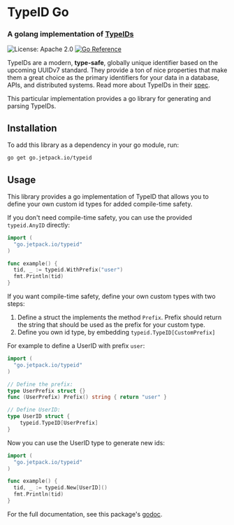 # TypeID Go

### A golang implementation of [TypeIDs](https://github.com/jetify-com/typeid)

![License: Apache 2.0](https://img.shields.io/github/license/jetpack-io/typeid-go) [![Go Reference](https://pkg.go.dev/badge/go.jetpack.io/typeid.svg)](https://pkg.go.dev/go.jetpack.io/typeid)

TypeIDs are a modern, **type-safe**, globally unique identifier based on the upcoming
UUIDv7 standard. They provide a ton of nice properties that make them a great choice
as the primary identifiers for your data in a database, APIs, and distributed systems.
Read more about TypeIDs in their [spec](https://github.com/jetify-com/typeid).

This particular implementation provides a go library for generating and parsing TypeIDs.

## Installation

To add this library as a dependency in your go module, run:

```bash
go get go.jetpack.io/typeid
```

## Usage

This library provides a go implementation of TypeID that allows you
to define your own custom id types for added compile-time safety.

If you don't need compile-time safety, you can use the provided `typeid.AnyID` directly:

```go
import (
  "go.jetpack.io/typeid"
)

func example() {
  tid, _ := typeid.WithPrefix("user")
  fmt.Println(tid)
}
```

If you want compile-time safety, define your own custom types with two steps:

1. Define a struct the implements the method `Prefix`. Prefix should return the
   string that should be used as the prefix for your custom type.
2. Define you own id type, by embedding `typeid.TypeID[CustomPrefix]`

For example to define a UserID with prefix `user`:

```go
import (
  "go.jetpack.io/typeid"
)

// Define the prefix:
type UserPrefix struct {}
func (UserPrefix) Prefix() string { return "user" }

// Define UserID:
type UserID struct {
	typeid.TypeID[UserPrefix]
}
```

Now you can use the UserID type to generate new ids:

```go
import (
  "go.jetpack.io/typeid"
)

func example() {
  tid, _ := typeid.New[UserID]()
  fmt.Println(tid)
}
```

For the full documentation, see this package's [godoc](https://pkg.go.dev/go.jetpack.io/typeid).
